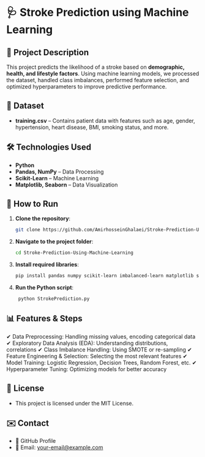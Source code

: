 # 🩺 Stroke Prediction using Machine Learning  

## 📌 Project Description  
This project predicts the likelihood of a stroke based on **demographic, health, and lifestyle factors**. Using machine learning models, we processed the dataset, handled class imbalances, performed feature selection, and optimized hyperparameters to improve predictive performance.  

## 📂 Dataset  
- **training.csv** – Contains patient data with features such as age, gender, hypertension, heart disease, BMI, smoking status, and more.  

## 🛠️ Technologies Used  
- **Python**  
- **Pandas, NumPy** – Data Processing  
- **Scikit-Learn** – Machine Learning  
- **Matplotlib, Seaborn** – Data Visualization  

## 🚀 How to Run  
1. **Clone the repository**:  
   ```bash
   git clone https://github.com/AmirhosseinGhalaei/Stroke-Prediction-Using-Machine-Learning.git

2. **Navigate to the project folder**:
   ```bash
   cd Stroke-Prediction-Using-Machine-Learning

3. **Install required libraries**:
   ```bash
   pip install pandas numpy scikit-learn imbalanced-learn matplotlib seaborn

4. **Run the Python script**:
   ```bash
    python StrokePrediction.py

## 📊 Features & Steps

✔ Data Preprocessing: Handling missing values, encoding categorical data
✔ Exploratory Data Analysis (EDA): Understanding distributions, correlations
✔ Class Imbalance Handling: Using SMOTE or re-sampling
✔ Feature Engineering & Selection: Selecting the most relevant features
✔ Model Training: Logistic Regression, Decision Trees, Random Forest, etc.
✔ Hyperparameter Tuning: Optimizing models for better accuracy

## 📜 License
- This project is licensed under the MIT License.

## ✉️ Contact

- 🔗 GitHub Profile
- 📧 Email: your-email@example.com
